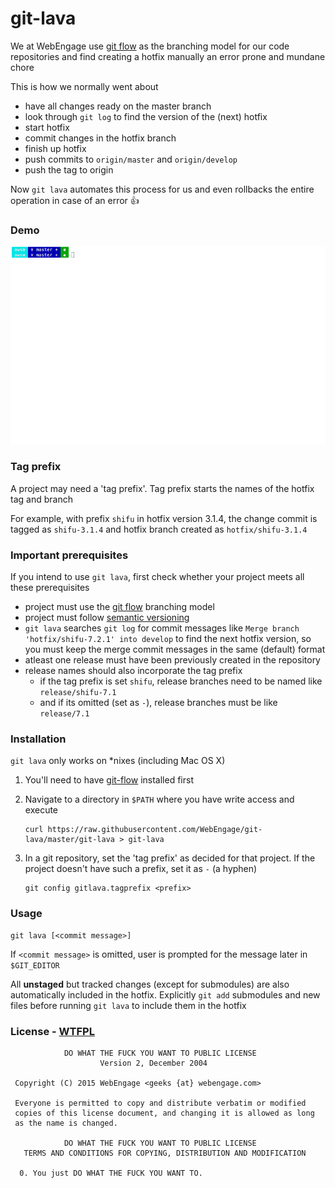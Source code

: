# git-lava

We at WebEngage use [git flow](http://nvie.com/posts/a-successful-git-branching-model/) as the branching model for our code repositories and find creating a hotfix manually an error prone and mundane chore

This is how we normally went about
- have all changes ready on the master branch
- look through `git log` to find the version of the (next) hotfix
- start hotfix
- commit changes in the hotfix branch
- finish up hotfix
- push commits to `origin/master` and `origin/develop`
- push the tag to origin

Now `git lava` automates this process for us and even rollbacks the entire operation in case of an error :+1:


### Demo
![Demo](https://github.com/WebEngage/git-lava/blob/master/static/demo.gif)


### Tag prefix
A project may need a 'tag prefix'. Tag prefix starts the names of the hotfix tag and branch

For example, with prefix `shifu` in hotfix version 3.1.4, the change commit is tagged as `shifu-3.1.4` and hotfix branch created as `hotfix/shifu-3.1.4`


### Important prerequisites
If you intend to use `git lava`, first check whether your project meets all these prerequisites
  - project must use the [git flow](http://nvie.com/posts/a-successful-git-branching-model/) branching model
  - project must follow [semantic versioning](http://semver.org/)
  - `git lava` searches `git log` for commit messages like `Merge branch 'hotfix/shifu-7.2.1' into develop` to find the next hotfix version, 
    so you must keep the merge commit messages in the same (default) format
  - atleast one release must have been previously created in the repository
  - release names should also incorporate the tag prefix
    * if the tag prefix is set `shifu`, release branches need to be named like `release/shifu-7.1`
    * and if its omitted (set as `-`), release branches must be like `release/7.1`


### Installation
`git lava` only works on *nixes (including Mac OS X)

1. You'll need to have [git-flow](https://github.com/nvie/gitflow) installed first

2. Navigate to a directory in `$PATH` where you have write access and execute
    ```
    curl https://raw.githubusercontent.com/WebEngage/git-lava/master/git-lava > git-lava
    ```

3. In a git repository, set the 'tag prefix' as decided for that project. If the project doesn't have such a prefix, set it as `-` (a hyphen)
    ```
    git config gitlava.tagprefix <prefix>
    ```


### Usage
```
git lava [<commit message>]
```

If `<commit message>` is omitted, user is prompted for the message later in `$GIT_EDITOR`

All **unstaged** but tracked changes (except for submodules) are also automatically included in the hotfix. 
Explicitly `git add` submodules and new files  before running `git lava` to include them in the hotfix

### License - [WTFPL](http://www.wtfpl.net/)
```
            DO WHAT THE FUCK YOU WANT TO PUBLIC LICENSE
                    Version 2, December 2004

 Copyright (C) 2015 WebEngage <geeks {at} webengage.com>

 Everyone is permitted to copy and distribute verbatim or modified
 copies of this license document, and changing it is allowed as long
 as the name is changed.

            DO WHAT THE FUCK YOU WANT TO PUBLIC LICENSE
   TERMS AND CONDITIONS FOR COPYING, DISTRIBUTION AND MODIFICATION

  0. You just DO WHAT THE FUCK YOU WANT TO.
```
